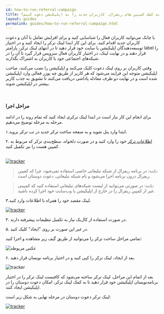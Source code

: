 ```yaml
---
id: how-to-run-referral-campaign
title: چطور به کمک کمپین های ریفرال، کاربران جدید را به اپلیکیشن دعوت کنیم؟
layout: guides
permalink: guides/how-to-run-referral-campaign.html
---
```


با چابک می‌توانید کاربران فعال را شناسایی کنید و برای افزایش تعامل با آنان و دعوت کاربران جدید اقدام کنید. برای این کار ابتدا لینک ترکر را ایجاد کنید و در اختیار توسعه‌دهندگان اپلیکیشن یا سایت خود قرار دهید تا در انتهای لینک ترکر، پارامتر label را قرار دهند و در نهایت لینک، در اختیار کاربران فعال سرویس قرار گیرد تا آن را در شبکه‌های اجتماعی خود با کاربران به اشتراک بگذارند.

وقتی کاربران بر روی لینک دعوت کلیک می‌کنند و اپلیکیشن را نصب می‌کنند، صاحب اپلیکیشن متوجه این فرایند می‌شود که  هر کاربر از طریق چه یوزر فعالی وارد اپلیکیشن شده است و در نهایت دو طرف معادله پاداشی دریافت می‌کنند تا تشویق به جذب کاربر بیشتر در اپلیکیشن شوند.

<Br>

### مراحل اجرا

برای انجام این کار نیاز است در ابتدا لینک ترکری ایجاد کنید که تمام روند را در ادامه مرحله به مرحله توضیح می‌دهیم.

۱.ابتدا وارد پنل شوید و به صفحه ساخت ترکر جدید در تب ترکر بروید.

۲. <a href="https://doc.chabok.io/panel/tracker.html#%D8%A7%D8%B7%D9%84%D8%A7%D8%B9%D8%A7%D8%AA">اطلاعات ترکر</a> خود را وارد کنید و در صورت دلخواه، سطح‌بندی ترکر که مربوط به کمپین هست را نیز تکمیل کنید.

<br>

<a href="https://doc.chabok.io/panel/tracker.html#%D8%A7%DB%8C%D8%AC%D8%A7%D8%AF-%D8%AA%D8%B1%DA%A9%D8%B1">
         <img alt="tracker" src="http://uupload.ir/files/55gi_add-name-in-tracker.png">
      </a>

> `نکته`: در برنامه ریفرال از شبکه تبلیغاتی خاصی استفاده نمی‌شود، چرا که کمپین ریفرال درون برنامه اجرا می‌شود و نام شبکه تبلیغاتی، دعوت دوستان است.

> `نکته`: در صورتی می‌توانید از لیست شبکه‌های تبلیغاتی استفاده کنید که کمپینی غیر از کمپین ریفرال را در خارج از اپلیکیشن یا وب‌سایت خود اجرا کرده باشید.

۳.لینک مقصد خود را همراه با اطلاعات  وارد کنید.


<a href="https://doc.chabok.io/panel/tracker.html#%D8%A7%DB%8C%D8%AC%D8%A7%D8%AF-%D8%AA%D8%B1%DA%A9%D8%B1">
         <img alt="tracker" src="http://uupload.ir/files/eeqn_final-link-in-doc.chabok.io.png">
      </a>

۴. در صورت استفاده از کال‌بک نیاز به تکمیل تنظیمات پیشرفته دارند.

۵. در غیر این صورت بر روی "ایجاد" کلیک کنید.


  تمامی مراحل ساخت ترکر را می‌توانید از طریق گیف زیر مشاهده و اجرا کنید:


 ![عکس مربوطه](http://uupload.ir/files/ood_referral-campaign.gif)


۶. بعد از ایجاد، لینک ترکر را کپی کنید و در اختیار برنامه‌ نویسان قرار دهید.


<img alt="tracker" src="http://uupload.ir/files/qdbf_tracker.png">



بعد از اتمام این مراحل، لینک ترکر ساخته می‌شود که کافیست لینک ترکر را در اختیار برنامه‌نویسان اپلیکیشن خود قرار دهید تا به کمک لینک ترکر، امکان دعوت دوستان را در اپلیکیشن ایجاد کنند.

لینک ترکر دعوت دوستان در مرحله نهایی به شکل زیر است:


<a href="https://doc.chabok.io/panel/tracker.html#%D8%A7%DB%8C%D8%AC%D8%A7%D8%AF-%D8%AA%D8%B1%DA%A9%D8%B1">
         <img alt="tracker" src="http://uupload.ir/files/eq7p_link-invite-new-user-by-referral-program.png">
      </a>
  



